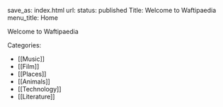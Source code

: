 save_as: index.html
url: 
status: published
Title: Welcome to Waftipaedia
menu_title: Home

Welcome to Waftipaedia


Categories:

* [[Music]]
* [[Film]]
* [[Places]]
* [[Animals]]
* [[Technology]]
* [[Literature]]

